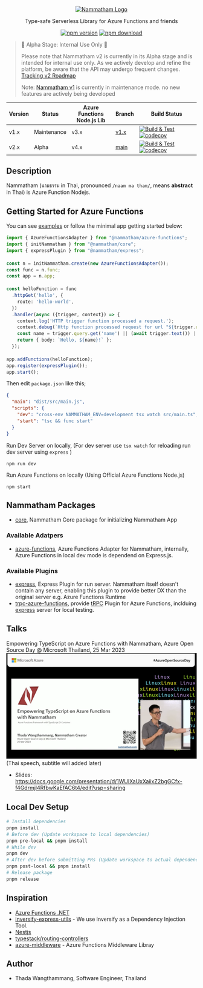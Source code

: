 <p align="center">
  <a href="http://thadaw.com/" target="blank"><img src="https://i.ibb.co/QmTh7x4/Nammatham-Logo-v2.png" width="120" alt="Nammatham Logo" /></a>
</p>

<p align="center">
Type-safe Serverless Library for Azure Functions and friends 
</p>

<p align="center"><a href="https://www.npmjs.com/package/@nammatham/core"><img src="https://img.shields.io/npm/v/@nammatham/core" alt="npm version"></a> <a href="https://www.npmjs.com/package/@nammatham/core"><img src="https://img.shields.io/npm/dt/@nammatham/core" alt="npm download"></a></p>


> 🚧 Alpha Stage: Internal Use Only 🚧
> 
> Please note that Nammatham v2 is currently in its Alpha stage and is intended for internal use only. As we actively develop and refine the platform, be aware that the API may undergo frequent changes. [Tracking v2 Roadmap](https://github.com/thaitype/nammatham/issues?q=is%3Aissue+is%3Aopen+label%3Av2-blocker)
> 
> Note: [Nammatham v1](https://www.npmjs.com/package/nammatham) is currently in maintenance mode. no new features are actively being developed


| Version | Status      | Azure Functions <br>Node.js Lib | Branch       | Build Status                                                                                                                                                                                                                                                                                                                |
| ------- | ----------- | ----------------------- | ------------ | --------------------------------------------------------------------------------------------------------------------------------------------------------------------------------------------------------------------------------------------------------------------------------------------------------------------------- |
| v1.x    | Maintenance | v3.x                    | [v1.x][v1.x] | [![Build & Test](https://github.com/thaitype/nammatham/actions/workflows/test.yml/badge.svg?branch=v1.x)](https://github.com/thaitype/nammatham/actions/workflows/test.yml) [![codecov](https://codecov.io/gh/thaitype/nammatham/branch/v1.x/graph/badge.svg?token=Y7ZMDKFPAN)](https://codecov.io/gh/thaitype/nammatham) |
| v2.x    | Alpha       | v4.x                    | [main][main] | [![Build & Test](https://github.com/thaitype/nammatham/actions/workflows/test.yml/badge.svg?branch=main.unittest)](https://github.com/thaitype/nammatham/actions/workflows/test.yml) [![codecov](https://codecov.io/gh/thaitype/nammatham/branch/main/graph/badge.svg?token=Y7ZMDKFPAN)](https://codecov.io/gh/thaitype/nammatham)                                                                                                                                        |

[v1.x]: https://github.com/thaitype/nammatham/tree/v1.x
[main]: https://github.com/thaitype/nammatham/tree/main

## Description
Nammatham (นามธรรม in Thai, pronounced `/naam ma tham/`, means **abstract** in Thai) is Azure Function Nodejs.

## Getting Started for Azure Functions

You can see [examples](examples) or follow the minimal app getting started below:

```typescript
import { AzureFunctionsAdapter } from "@nammatham/azure-functions";
import { initNammatham } from "@nammatham/core";
import { expressPlugin } from "@nammatham/express";

const n = initNammatham.create(new AzureFunctionsAdapter());
const func = n.func;
const app = n.app;

const helloFunction = func
  .httpGet('hello', {
    route: 'hello-world',
  })
  .handler(async ({trigger, context}) => {
    context.log('HTTP trigger function processed a request.');
    context.debug(`Http function processed request for url "${trigger.url}"`);
    const name = trigger.query.get('name') || (await trigger.text()) || 'world';
    return { body: `Hello, ${name}!` };
  });

app.addFunctions(helloFunction);
app.register(expressPlugin());
app.start();
```

Then edit `package.json` like this;

```json
{
  "main": "dist/src/main.js",
  "scripts": {
    "dev": "cross-env NAMMATHAM_ENV=development tsx watch src/main.ts",
    "start": "tsc && func start"
  }
}
```

Run Dev Server on locally, (For dev server use `tsx watch` for reloading run dev server using `express` )

```
npm run dev
```

Run Azure Functions on locally (Using Official Azure Functions Node.js)

```
npm start
```


## Nammatham Packages

- [core][@nammatham/core], Nammatham Core package for initializing Nammatham App

### Available Adatpers

- [azure-functions][@nammatham/azure-functions], Azure Functions Adapter for Nammatham, internally, Azure Functions in local dev mode is dependend on Express.js.

### Available Plugins

- [express][@nammatham/express], Express Plugin for run server. Nammatham itself doesn't contain any server, enabling this plugin to provide better DX than the original server e.g. Azure Functions Runtime
- [trpc-azure-functions][@nammatham/trpc-azure-functions], provide [tRPC](https://trpc.io/) Plugin for Azure Functions, inclduing [express][@nammatham/express] server for local testing.

[@nammatham/core]: packages/core
[@nammatham/azure-functions]: packages/azure-functions
[@nammatham/express]: packages/express
[@nammatham/trpc-azure-functions]: packages/trpc-azure-functions


## Talks 
Empowering TypeScript on Azure Functions with Nammatham, Azure Open Source Day @ Microsoft Thailand, 25 Mar 2023
[![](docs/imgs/azure-open-source-day-2023.png)](https://www.youtube.com/watch?v=n6B4-5Lt2h0) (Thai speech, subtitle will added later)
- Slides: https://docs.google.com/presentation/d/1WUIXaUxXaiixZ2bgGCfx-f4Gdrmjl4RfbwKaEfAC6t4/edit?usp=sharing


<!-- ## What's different with Azure Functions v4 (Official Library) -->

## Local Dev Setup

```bash
# Install dependencies
pnpm install
# Before dev (Update workspace to local dependencies)
pnpm pre-local && pnpm install
# While dev
pnpm dev
# After dev before submitting PRs (Update workspace to actual dependencies), `pnpm install` for making sure lockfile is correct.
pnpm post-local && pnpm install
# Release package
pnpm release
```

## Inspiration 
- [Azure Functions .NET](https://learn.microsoft.com/en-us/azure/azure-functions/create-first-function-cli-csharp?tabs=azure-cli%2Cin-process)
- [inversify-express-utils](https://github.com/inversify/inversify-express-utils) - We use inversify as a Dependency Injection Tool.
- [Nestjs](https://nestjs.com/)
- [typestack/routing-controllers](https://github.com/typestack/routing-controllers)
- [azure-middleware](https://github.com/emanuelcasco/azure-middleware) - Azure Functions Middleware Libray

## Author
- Thada Wangthammang, Software Engineer, Thailand